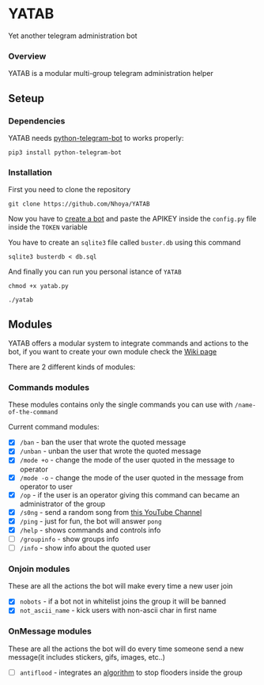 # YATAB
Yet another telegram administration bot


### Overview
YATAB is a modular multi-group telegram administration helper

## Seteup

### Dependencies
YATAB needs [python-telegram-bot](https://github.com/python-telegram-bot/python-telegram-bot) to works properly:

`pip3 install python-telegram-bot`

### Installation
First you need to clone the repository

`git clone https://github.com/Nhoya/YATAB`

Now you have to [create a bot](https://core.telegram.org/bots#creating-a-new-bot) and paste the APIKEY inside the `config.py` file inside the `TOKEN` variable

You have to create an `sqlite3` file called `buster.db` using this command

`sqlite3 busterdb < db.sql`

And finally you can run you personal istance of `YATAB`

`chmod +x yatab.py`

`./yatab`

## Modules
YATAB offers a modular system to integrate commands and actions to the bot, if you want to create your own module check the [Wiki page](https://github.com/Nhoya/YATAB/wiki/Creating-a-new-Module)

There are 2 different kinds of modules:

### Commands modules
These modules contains  only the single commands you can use with `/name-of-the-command`

Current command modules:

- [x] `/ban` -  ban the user that wrote the quoted message
- [x] `/unban` - unban the user that wrote the quoted message
- [x] `/mode +o` - change the mode of the user quoted in the message to operator
- [x] `/mode -o` - change the mode of the user quoted in the message from operator to user
- [x] `/op` - if the user is an operator giving this command can became an administrator of the group
- [x] `/s0ng` - send a random song from [this YouTube Channel](https://www.youtube.com/user/bl4ckh4ts0ngs/)
- [x] `/ping` - just for fun, the bot will answer `pong`
- [x] `/help` - shows commands and controls info
- [ ] `/groupinfo` - show groups info
- [ ] `/info` - show info about the quoted user

### Onjoin modules
These are all the actions the bot will make every time a new user join
- [x] `nobots` - if a bot not in whitelist joins the group it will be banned
- [x] `not_ascii_name` - kick users with non-ascii char in first name

### OnMessage modules
These are all the actions the bot will do every time someone send a new message(it includes stickers, gifs, images, etc..)

- [ ] `antiflood` - integrates an [algorithm](https://github.com/Nhoya/telegram_lamebuster/blob/master/lamebuster.py#L33) to stop flooders inside the group

